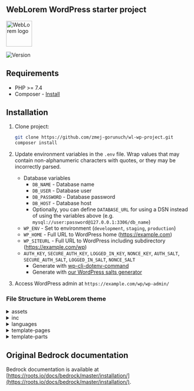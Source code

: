 ## WebLorem WordPress starter project

<p>
  <a href="https://roots.io/bedrock/">
    <img alt="WebLorem logo" src="https://weblorem.com/wp-content/uploads/2022/04/logo.svg" height="70">
  </a>
</p>

<p>
    <img src="https://img.shields.io/badge/theme-v2.0-informational" alt="Version">
</p>

## Requirements

- PHP >= 7.4
- Composer - [Install](https://getcomposer.org/doc/00-intro.md#installation-linux-unix-osx)

## Installation

1. Clone project:
   ```sh
   git clone https://github.com/zmej-gorunuch/wl-wp-project.git
   composer install
   ```
2. Update environment variables in the `.env` file. Wrap values that may contain non-alphanumeric characters with quotes, or they may be incorrectly parsed.

    - Database variables
      - `DB_NAME` - Database name
      - `DB_USER` - Database user
      - `DB_PASSWORD` - Database password
      - `DB_HOST` - Database host
      - Optionally, you can define `DATABASE_URL` for using a DSN instead of using the variables above (e.g. `mysql://user:password@127.0.0.1:3306/db_name`)
    - `WP_ENV` - Set to environment (`development`, `staging`, `production`)
    - `WP_HOME` - Full URL to WordPress home (https://example.com)
    - `WP_SITEURL` - Full URL to WordPress including subdirectory (https://example.com/wp)
    - `AUTH_KEY`, `SECURE_AUTH_KEY`, `LOGGED_IN_KEY`, `NONCE_KEY`, `AUTH_SALT`, `SECURE_AUTH_SALT`, `LOGGED_IN_SALT`, `NONCE_SALT`
      - Generate with [wp-cli-dotenv-command](https://github.com/aaemnnosttv/wp-cli-dotenv-command)
      - Generate with [our WordPress salts generator](https://roots.io/salts.html)

3. Access WordPress admin at `https://example.com/wp/wp-admin/`

### File Structure in WebLorem theme
 
<details>
<summary>assets</summary>
- <b>assets</b> folder holds all project's resource files
</details>
<details>
<summary>inc</summary>
- <b>inc</b> folder is the place for all PHP functions of the theme. The functions.php just includes all these files
</details>
<details>
<summary>languages</summary>
- <b>languages</b> folder the place for files with translation of the theme into other languages 
</details>
<details>
<summary>template-pages</summary>
- <b>template-pages</b> folder contains the page template files 
</details>
<details>
<summary>template-parts</summary>
- <b>template-parts</b> folder contains the files, which display parts of the theme and are included in other files
</details>

## Original Bedrock documentation

Bedrock documentation is available at [https://roots.io/docs/bedrock/master/installation/](https://roots.io/docs/bedrock/master/installation/).
